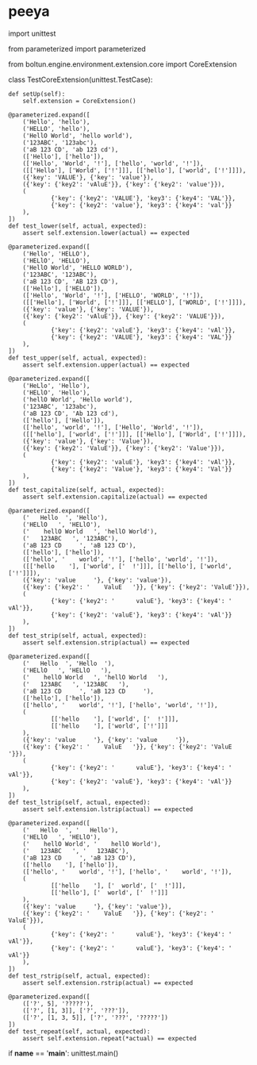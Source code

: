 # peeya
import unittest

from parameterized import parameterized

from boltun.engine.environment.extension.core import CoreExtension


class TestCoreExtension(unittest.TestCase):

    def setUp(self):
        self.extension = CoreExtension()

    @parameterized.expand([
        ('Hello', 'hello'),
        ('HELLO', 'hello'),
        ('HellO World', 'hello world'),
        ('123ABC', '123abc'),
        ('aB 123 CD', 'ab 123 cd'),
        (['Hello'], ['hello']),
        (['Hello', 'World', '!'], ['hello', 'world', '!']),
        ([['Hello'], ['World', ['!']]], [['hello'], ['world', ['!']]]),
        ({'key': 'VALUE'}, {'key': 'value'}),
        ({'key': {'key2': 'vAluE'}}, {'key': {'key2': 'value'}}),
        (
                {'key': {'key2': 'VALUE'}, 'key3': {'key4': 'VAL'}},
                {'key': {'key2': 'value'}, 'key3': {'key4': 'val'}}
        ),
    ])
    def test_lower(self, actual, expected):
        assert self.extension.lower(actual) == expected

    @parameterized.expand([
        ('Hello', 'HELLO'),
        ('HELlO', 'HELLO'),
        ('HellO World', 'HELLO WORLD'),
        ('123ABC', '123ABC'),
        ('aB 123 CD', 'AB 123 CD'),
        (['Hello'], ['HELLO']),
        (['Hello', 'World', '!'], ['HELLO', 'WORLD', '!']),
        ([['Hello'], ['World', ['!']]], [['HELLO'], ['WORLD', ['!']]]),
        ({'key': 'value'}, {'key': 'VALUE'}),
        ({'key': {'key2': 'vAluE'}}, {'key': {'key2': 'VALUE'}}),
        (
                {'key': {'key2': 'valuE'}, 'key3': {'key4': 'vAl'}},
                {'key': {'key2': 'VALUE'}, 'key3': {'key4': 'VAL'}}
        ),
    ])
    def test_upper(self, actual, expected):
        assert self.extension.upper(actual) == expected

    @parameterized.expand([
        ('HeLlo', 'Hello'),
        ('HELlO', 'Hello'),
        ('hellO World', 'Hello world'),
        ('123ABC', '123abc'),
        ('aB 123 CD', 'Ab 123 cd'),
        (['hello'], ['Hello']),
        (['hello', 'world', '!'], ['Hello', 'World', '!']),
        ([['hello'], ['world', ['!']]], [['Hello'], ['World', ['!']]]),
        ({'key': 'value'}, {'key': 'Value'}),
        ({'key': {'key2': 'ValuE'}}, {'key': {'key2': 'Value'}}),
        (
                {'key': {'key2': 'valuE'}, 'key3': {'key4': 'vAl'}},
                {'key': {'key2': 'Value'}, 'key3': {'key4': 'Val'}}
        ),
    ])
    def test_capitalize(self, actual, expected):
        assert self.extension.capitalize(actual) == expected

    @parameterized.expand([
        ('   Hello  ', 'Hello'),
        ('HELlO   ', 'HELlO'),
        ('    hellO World   ', 'hellO World'),
        ('   123ABC   ', '123ABC'),
        ('aB 123 CD     ', 'aB 123 CD'),
        (['hello'], ['hello']),
        (['hello', '    world', '!'], ['hello', 'world', '!']),
        ([['hello    '], ['world', ['  !']]], [['hello'], ['world', ['!']]]),
        ({'key': 'value     '}, {'key': 'value'}),
        ({'key': {'key2': '    ValuE   '}}, {'key': {'key2': 'ValuE'}}),
        (
                {'key': {'key2': '      valuE'}, 'key3': {'key4': '    vAl'}},
                {'key': {'key2': 'valuE'}, 'key3': {'key4': 'vAl'}}
        ),
    ])
    def test_strip(self, actual, expected):
        assert self.extension.strip(actual) == expected

    @parameterized.expand([
        ('   Hello  ', 'Hello  '),
        ('HELlO   ', 'HELlO   '),
        ('    hellO World   ', 'hellO World   '),
        ('   123ABC   ', '123ABC   '),
        ('aB 123 CD     ', 'aB 123 CD     '),
        (['hello'], ['hello']),
        (['hello', '    world', '!'], ['hello', 'world', '!']),
        (
                [['hello    '], ['world', ['  !']]],
                [['hello    '], ['world', ['!']]]
        ),
        ({'key': 'value     '}, {'key': 'value     '}),
        ({'key': {'key2': '    ValuE   '}}, {'key': {'key2': 'ValuE   '}}),
        (
                {'key': {'key2': '      valuE'}, 'key3': {'key4': '    vAl'}},
                {'key': {'key2': 'valuE'}, 'key3': {'key4': 'vAl'}}
        ),
    ])
    def test_lstrip(self, actual, expected):
        assert self.extension.lstrip(actual) == expected

    @parameterized.expand([
        ('   Hello  ', '   Hello'),
        ('HELlO   ', 'HELlO'),
        ('    hellO World', '    hellO World'),
        ('   123ABC   ', '   123ABC'),
        ('aB 123 CD     ', 'aB 123 CD'),
        (['hello    '], ['hello']),
        (['hello', '    world', '!'], ['hello', '    world', '!']),
        (
                [['hello    '], ['  world', ['  !']]],
                [['hello'], ['  world', ['  !']]]
        ),
        ({'key': 'value     '}, {'key': 'value'}),
        ({'key': {'key2': '    ValuE   '}}, {'key': {'key2': '    ValuE'}}),
        (
                {'key': {'key2': '      valuE'}, 'key3': {'key4': '    vAl'}},
                {'key': {'key2': '      valuE'}, 'key3': {'key4': '    vAl'}}
        ),
    ])
    def test_rstrip(self, actual, expected):
        assert self.extension.rstrip(actual) == expected

    @parameterized.expand([
        (['?', 5], '?????'),
        (['?', [1, 3]], ['?', '???']),
        (['?', [1, 3, 5]], ['?', '???', '?????'])
    ])
    def test_repeat(self, actual, expected):
        assert self.extension.repeat(*actual) == expected


if __name__ == '__main__':
    unittest.main()
